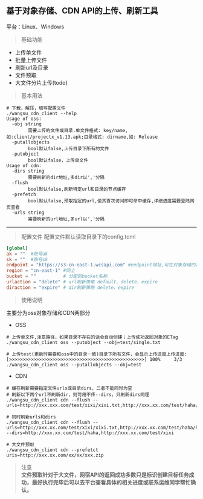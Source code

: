 ## 基于对象存储、CDN API的上传、刷新工具
平台：Linux、Windows
> 基础功能
- 上传单文件
- 批量上传文件
- 刷新url及目录
- 文件预取 
- 大文件分片上传(todo)

>基本用法
```shell
# 下载，解压，填写配置文件
./wangsu_cdn_client --help
Usage of oss:
  -obj string
        需要上传的文件或目录.单文件格式: key/name,如:client/projectx_v1.13.apk;目录格式: dirname,如: Release
  -putallobjects
        bool默认false,上传目录下所有的文件
  -putobject
        bool默认false，上传单文件
Usage of cdn:
  -dirs string
        需要刷新的dir地址,多dir以','分隔
  -flush
        bool默认false,刷新特定url和目录的节点缓存
  -prefetch
        bool默认false,预取指定的url,使其首次访问即可命中缓存,详细进度需要登陆网页查看
  -urls string
        需要刷新的url地址,多url以','分隔
```
---
> 配置文件
配置文件默认读取目录下的config.toml
```toml
[global]
ak = ""  #账号ak
sk = ""  #账号sk
endpoint = "https://s3-cn-east-1.wcsapi.com" #endpoint地址,可在对象存储的概览中获取
region = "cn-east-1" #同上
bucket = ""          # 分配的bucket名称
urlaction = "delete" # url刷新策略 default、delete、expire
diraction = "expire" # dir刷新策略 delete、expire
```
>使用说明 

主要分为oss对象存储和CDN两部分
- OSS
```shell
# 上传单文件,注意路径，如果目录不存在的话会自动创建；上传成功返回对象的ETag
./wangsu_cdn_client oss --putobject --obj=test/single.txt 

# 上传test(更新时需要和oss中的目录一致)目录下所有文件，会显示上传进度上传进度:[>>>>>>>>>>>>>>>>>>>>>>>>>>>>>>>>>>>>>>>>>>>>>>>>>>] 100%     3/3
./wangsu_cdn_client oss --putallobjects --obj=test
```
- CDN
```shell
# 缓存刷新需要指定文件urls或目录dirs，二者不能同时为空
# 刷新以下两个url不刷新dir，则可用不传--dirs，只刷新dirs同理
./wangsu_cdn_client cdn --flush --urls=http://xxx.xxx.com/test/xixi/xixi.txt,http://xxx.xx.com/test/haha/haha.txt

# 同时刷新urls和dirs
./wangsu_cdn_client cdn --flush --urls=http://xxx.xx.com/test/xixi/xixi.txt,http://xxx.xx.com/test/haha/haha.txt --dirs=http://xxx.xx.com/test/haha,http://xxx.xx.com/test/xixi

# 大文件预取
./wangsu_cdn_client cdn --prefetct uris=http://xxx.xx.com/xx/xx/xxx.zip
```
> 注意  
     **文件预取针对于大文件，网宿API的返回成功多数只是标识创建目标任务成功，最好执行完毕后可以去平台查看具体的相关进度或联系运维同学帮忙确认。**